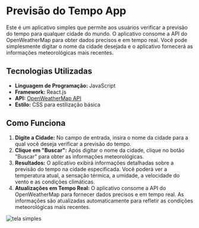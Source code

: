 # Previsão do Tempo App

Este é um aplicativo simples que permite aos usuários verificar a previsão do tempo para qualquer cidade do mundo. O aplicativo consome a API do OpenWeatherMap para obter dados precisos e em tempo real. Você pode simplesmente digitar o nome da cidade desejada e o aplicativo fornecerá as informações meteorológicas mais recentes.

## Tecnologias Utilizadas

- **Linguagem de Programação:** JavaScript
- **Framework:** React.js
- **API:** [OpenWeatherMap API](https://api.openweathermap.org)
- **Estilo:** CSS para estilização básica

## Como Funciona

1. **Digite a Cidade:** No campo de entrada, insira o nome da cidade para a qual você deseja verificar a previsão do tempo.
2. **Clique em "Buscar":** Após digitar o nome da cidade, clique no botão "Buscar" para obter as informações meteorológicas.
3. **Resultados:** O aplicativo exibirá informações detalhadas sobre a previsão do tempo na cidade especificada. Você poderá ver a temperatura atual, a sensação térmica, a umidade, a velocidade do vento e as condições climáticas.
4. **Atualizações em Tempo Real:** O aplicativo consome a API do OpenWeatherMap para fornecer dados precisos e em tempo real. As informações são atualizadas automaticamente para refletir as condições meteorológicas mais recentes.

![tela simples](https://github.com/Luciara-Abreu/Previsao-do-Tempo/assets/36546342/48407298-e524-419b-8d32-da8ff91d47bd)
